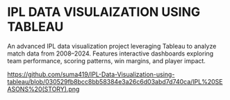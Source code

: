# IPL DATA VISULAIZATION USING TABLEAU
An advanced IPL data visualization project leveraging Tableau to analyze match data from 2008–2024. Features interactive dashboards exploring team performance, scoring patterns, win margins, and player impact.


https://github.com/suma419/IPL-Data-Visualization-using-tableau/blob/030529fb8bcc8bb58384e3a26c6d03abd7d740ca/IPL%20SEASONS%20(STORY).png
